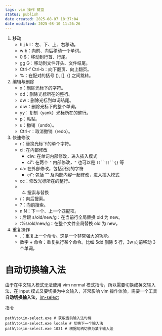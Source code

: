 ```yaml
---
tags: vim 操作 键盘
status: publish
date created: 2025-08-07 18:37:04
date modified: 2025-08-10 11:26:26
---
```


1. 移动
	- h j k l：左、下、上、右移动。
	- w b：向前、向后移动一个单词。
	- 0 $：移动到行首、行尾。
	- gg G：移动到文件开头、文件结尾。
	- Ctrl-f Ctrl-b：向下翻页、向上翻页。
	- %：在配对的括号 (), [], {} 之间跳转。
2. 编辑与删除
	- x：删除光标下的字符。
	- dd：删除光标所在的整行。
	- dw：删除光标到单词结尾。
	- diw：删除光标下的整个单词。
	- yy：复制（yank）光标所在的整行。
	- p：粘贴。
	- u：撤销（undo）。
	- Ctrl-r：取消撤销（redo）。
3. 快速修改
	- r：替换光标下的单个字符。
	- ci: 在内部修改
		- ciw: 在单词内部修改，进入插入模式
		- ci": 在两个 `"` 内部修改，`"` 也可以是 `()``[]``{}` 等
	- ca: 在外部修改，包括识别的字符
		- ci": 包括 "" 及内部内容一起修改，进入插入模式
	- cc：修改光标所在的整行。
	- 4. 搜索与替换
	- /：向后搜索。
	- ?：向前搜索。
	- n N：下一个、上一个匹配项。
	- : 后跟 s/old/new/g：在当前行全局替换 old 为 new。
	- :%s/old/new/g：在整个文件全局替换 old 为 new。
4. 重复操作
	- .：重复上一个命令。这是一个非常强大的功能。
	- 数字 + 命令：重复执行某个命令。比如 5dd 删除 5 行，3w 向前移动 3 个单词。

# 自动切换输入法

由于在中文输入模式无法使用 vim normal 模式指令，所以需要切换成英文输入法，在 input 模式又要切换为中文输入，非常影响 vim 操作体验，需要一个工具**自动切换输入法**，[im-select](https://github.com/daipeihust/im-select)

指令
```shell
path\to\im-select.exe # 获取当前输入法句柄
path\to\im-select.exe locale # 切换下一个输入法 
path\to\im-select.exe 1031 # 根据句柄切换为某个输入法
```